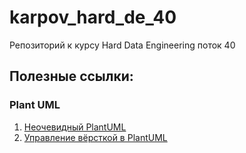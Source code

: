 # karpov_hard_de_40
Репозиторий к курсу Hard Data Engineering поток 40 

## Полезные ссылки:
### Plant UML
1. [Неочевидный PlantUML](https://telegra.ph/non-obvious-plantuml-1-09-23)
2. [Управление вёрсткой в PlantUML](https://habr.com/ru/articles/865140/)